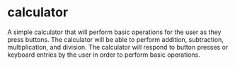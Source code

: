 # calculator

A simple calculator that will perform basic operations for the user as they press buttons. The calculator will be able to perform addition, subtraction, multiplication, and division. The calculator will respond to button presses or keyboard entries by the user in order to perform basic operations.